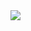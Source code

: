 <img src="https://github-readme-stats.vercel.app/api?username=hoto&show_icons=true&hide_border=true&theme=dark&hide_title=true&include_all_commits=true&count_private=true" />

